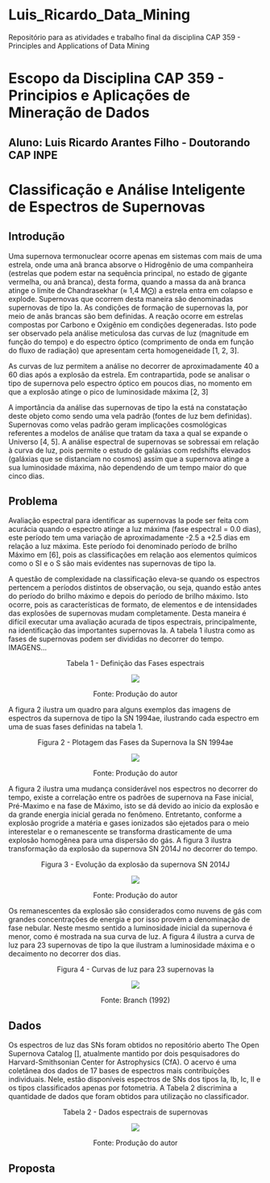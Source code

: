 # Luis_Ricardo_Data_Mining
Repositório para as atividades e trabalho final da disciplina  CAP 359 - Principles and Applications of Data Mining

# Escopo da Disciplina CAP 359 - Principios e Aplicações de Mineração de Dados
## Aluno: Luis Ricardo Arantes Filho - Doutorando CAP INPE

# Classificação e Análise Inteligente de Espectros de Supernovas

## Introdução
Uma supernova termonuclear ocorre apenas em sistemas com mais de uma estrela, onde uma anã branca absorve o Hidrogênio de uma companheira (estrelas que podem estar na sequência principal, no estado de gigante vermelha, ou anã branca), desta forma, quando a massa da anã branca atinge o limite de Chandrasekhar (≈ 1,4 M⨀) a estrela entra em colapso e explode. Supernovas que ocorrem desta maneira são denominadas supernovas de tipo Ia. As condições de formação de supernovas Ia, por meio de anãs brancas são bem definidas. A reação ocorre em estrelas compostas por Carbono e Oxigênio em condições degeneradas. Isto pode ser observado pela análise meticulosa das curvas de luz (magnitude em função do tempo) e do espectro óptico (comprimento de onda em função do fluxo de radiação) que apresentam certa homogeneidade [1, 2, 3].

As curvas de luz permitem a análise no decorrer de aproximadamente 40 a 60 dias após a explosão da estrela. Em contrapartida, pode se analisar o tipo de supernova pelo espectro óptico em poucos dias, no momento em que a explosão atinge o pico de luminosidade máxima [2, 3]

A importância da análise das supernovas de tipo Ia está na constatação deste objeto como sendo uma vela padrão (fontes de luz bem definidas). Supernovas como velas padrão geram implicações cosmológicas referentes a modelos de análise que tratam da taxa a qual se expande o Universo [4, 5]. A análise espectral de supernovas se sobressai em relação à curva de luz, pois permite o estudo de galáxias com redshifts elevados (galáxias que se distanciam no cosmos) assim que a supernova atinge a sua luminosidade máxima, não dependendo de um tempo maior do que cinco dias.

## Problema
Avaliação espectral para identificar as supernovas Ia pode ser feita com acurácia quando o espectro atinge a luz máxima (fase espectral = 0.0 dias), este período tem uma variação de aproximadamente -2.5 a +2.5 dias em relação a luz máxima. Este período foi denominado período de brilho Máximo em [6], pois as classificações em relação aos elementos químicos como o SI e o S são mais evidentes nas supernovas de tipo Ia. 

A questão de complexidade na classificação eleva-se quando os espectros pertencem a períodos distintos de observação, ou seja, quando estão antes do período do brilho máximo e depois do período de brilho máximo. Isto ocorre, pois as características de formato, de elementos e de intensidades das explosões de supernovas mudam completamente. Desta maneira é difícil executar uma avaliação acurada de tipos espectrais, principalmente, na identificação das importantes supernovas Ia.
A tabela 1 ilustra como as fases de supernovas podem ser divididas no decorrer do tempo.
IMAGENS...
<p align="center"> Tabela 1 - Definição das Fases espectrais</p>

<p align="center">
<img src="https://github.com/LuisRicardoAF/Luis_Ricardo_Data_Mining/Imagens/tabela de fases.png">
</p>

<p align="center"> Fonte: Produção do autor</p>

A figura 2 ilustra um quadro para alguns exemplos das imagens de espectros da supernova de tipo Ia SN 1994ae, ilustrando cada espectro em uma de suas fases definidas na tabela 1.

<p align="center"> Figura 2 - Plotagem das Fases da Supernova Ia SN 1994ae</p>

<p align="center">
<img src="https://github.com/LuisRicardoAF/Luis_Ricardo_Data_Mining/Imagens/fases.png">
</p>

<p align="center"> Fonte: Produção do autor</p>

A figura 2 ilustra uma mudança considerável nos espectros no decorrer do tempo, existe a correlação entre os padrões de supernova na Fase inicial, Pré-Maximo e na fase de Máximo, isto se dá devido ao inicio da explosão e da grande energia inicial gerada no fenômeno. Entretanto, conforme a explosão progride a matéria e gases ionizados são ejetados para o meio interestelar e o remanescente se transforma drasticamente de uma explosão homogênea para uma dispersão do gás. A figura 3 ilustra transformação da explosão da supernova SN 2014J no decorrer do tempo.

<p align="center"> Figura 3 - Evolução da explosão da supernova SN 2014J</p>

<p align="center">
<img src="https://github.com/LuisRicardoAF/Luis_Ricardo_Data_Mining/Imagens/gas_dispersao.png">
</p>

<p align="center"> Fonte: Produção do autor</p>

Os remanescentes da explosão são considerados como nuvens de gás com grandes concentrações de energia e por isso provém a denominação de fase nebular. Neste mesmo sentido a luminosidade inicial da supernova é menor, como é mostrada na sua curva de luz. A figura 4 ilustra a curva de luz para 23 supernovas de tipo Ia que ilustram a luminosidade máxima e o decaimento no decorrer dos dias.

<p align="center"> Figura 4 - Curvas de luz para 23 supernovas Ia</p>

<p align="center">
<img src="https://github.com/LuisRicardoAF/Luis_Ricardo_Data_Mining/Imagens/curva de luz.png">
</p>

<p align="center"> Fonte: Branch (1992)</p>

## Dados

Os espectros de luz das SNs foram obtidos no repositório aberto The Open Supernova Catalog [], atualmente mantido por dois pesquisadores do Harvard-Smithsonian Center for Astrophysics (CfA). O acervo é uma coletânea dos dados de 17 bases de espectros mais contribuições individuais. Nele, estão disponíveis espectros de SNs dos tipos Ia, Ib, Ic, II e os tipos classificados apenas por fotometria. A Tabela 2 discrimina a quantidade de dados que foram obtidos para utilização no classificador.

<p align="center"> Tabela 2 - Dados espectrais de supernovas</p>

<p align="center">
<img src="https://github.com/LuisRicardoAF/Luis_Ricardo_Data_Mining/Imagens/tabela de dados.png">
</p>

<p align="center"> Fonte: Produção do autor</p>

## Proposta


